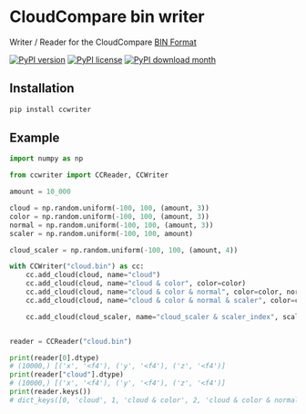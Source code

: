 # CloudCompare bin writer

Writer / Reader for the CloudCompare [BIN Format](https://www.cloudcompare.org/doc/wiki/index.php/BIN)

[![PyPI version](https://img.shields.io/pypi/v/ccwriter.svg)](https://pypi.python.org/pypi/ccwriter/)
[![PyPI license](https://img.shields.io/pypi/l/ccwriter.svg)](https://pypi.python.org/pypi/ccwriter/)
[![PyPI download month](https://img.shields.io/pypi/dm/ccwriter.svg)](https://pypi.python.org/pypi/ccwriter/)

## Installation

```bash
pip install ccwriter
```

## Example

```python
import numpy as np

from ccwriter import CCReader, CCWriter

amount = 10_000

cloud = np.random.uniform(-100, 100, (amount, 3))
color = np.random.uniform(-100, 100, (amount, 3))
normal = np.random.uniform(-100, 100, (amount, 3))
scaler = np.random.uniform(-100, 100, amount)

cloud_scaler = np.random.uniform(-100, 100, (amount, 4))

with CCWriter("cloud.bin") as cc:
    cc.add_cloud(cloud, name="cloud")
    cc.add_cloud(cloud, name="cloud & color", color=color)
    cc.add_cloud(cloud, name="cloud & color & normal", color=color, normal=normal)
    cc.add_cloud(cloud, name="cloud & color & normal & scaler", color=color, normal=normal, scalar=scaler)

    cc.add_cloud(cloud_scaler, name="cloud_scaler & scaler_index", scalar=3)


reader = CCReader("cloud.bin")

print(reader[0].dtype)
# (10000,) [('x', '<f4'), ('y', '<f4'), ('z', '<f4')]
print(reader["cloud"].dtype)
# (10000,) [('x', '<f4'), ('y', '<f4'), ('z', '<f4')]
print(reader.keys())
# dict_keys([0, 'cloud', 1, 'cloud & color', 2, 'cloud & color & normal', 3, 'cloud & color & normal & scaler', 4, 'cloud_scaler & scaler_index'])

```
